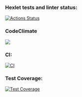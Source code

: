 ### Hexlet tests and linter status:
[![Actions Status](https://github.com/svast1/frontend-project-46/workflows/hexlet-check/badge.svg)](https://github.com/svast1/frontend-project-46/actions)
### CodeClimate
<a href="https://codeclimate.com/github/svast1/frontend-project-46/maintainability"><img src="https://api.codeclimate.com/v1/badges/58f0335e037ccb9ef371/maintainability" /></a>
### CI:
[![CI](https://github.com/svast1/frontend-project-46/actions/workflows/main.yml/badge.svg)](https://github.com/svast1/frontend-project-46/actions/workflows/main.yml)
### Test Coverage:
[![Test Coverage](https://api.codeclimate.com/v1/badges/58f0335e037ccb9ef371/test_coverage)](https://codeclimate.com/github/svast1/frontend-project-46/test_coverage)
